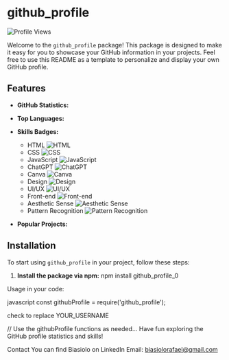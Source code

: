 # github_profile

![Profile Views](https://komarev.com/ghpvc/?username=Biasiolo)

Welcome to the `github_profile` package! This package is designed to make it easy for you to showcase your GitHub information in your projects. Feel free to use this README as a template to personalize and display your own GitHub profile.

## Features

- **GitHub Statistics:**

- **Top Languages:**

- **Skills Badges:**
  - HTML ![HTML](https://img.shields.io/badge/HTML-orange?style=for-the-badge&logo=html5&logoColor=black)
  - CSS ![CSS](https://img.shields.io/badge/CSS-007ec6?style=for-the-badge&logo=css3&logoColor=black)
  - JavaScript ![JavaScript](https://img.shields.io/badge/JavaScript-yellow?style=for-the-badge&logo=javascript&logoColor=black)
  - ChatGPT ![ChatGPT](https://img.shields.io/badge/ChatGPT-98cf?style=for-the-badge&logo=openai&logoColor=black)
  - Canva ![Canva](https://img.shields.io/badge/Canva-ff7ec6?style=for-the-badge&logo=canva&logoColor=black)
  - Design ![Design](https://img.shields.io/badge/Design-Advanced-green)
  - UI/UX ![UI/UX](https://img.shields.io/badge/UI/UX-Advanced-green)
  - Front-end ![Front-end](https://img.shields.io/badge/Front--end-Advanced-green)
  - Aesthetic Sense ![Aesthetic Sense](https://img.shields.io/badge/Aesthetic%20Sense-High-orange)
  - Pattern Recognition ![Pattern Recognition](https://img.shields.io/badge/Pattern%20Recognition-Proficient-yellow)

- **Popular Projects:**

## Installation

To start using `github_profile` in your project, follow these steps:

1. **Install the package via npm:**
   npm install github_profile_0
   
Usage in your code:

javascript
const githubProfile = require('github_profile');

check to replace YOUR_USERNAME

// Use the githubProfile functions as needed...
Have fun exploring the GitHub profile statistics and skills!

Contact
You can find Biasiolo on LinkedIn
Email: biasiolorafael@gmail.com